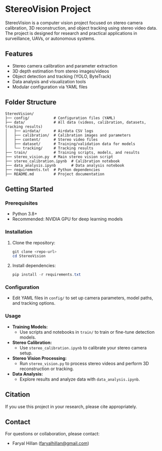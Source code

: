 # StereoVision Project

StereoVision is a computer vision project focused on stereo camera calibration, 3D reconstruction, and object tracking using stereo video data. The project is designed for research and practical applications in surveillance, UAVs, or autonomous systems.

## Features
- Stereo camera calibration and parameter extraction
- 3D depth estimation from stereo images/videos
- Object detection and tracking (YOLO, ByteTrack)
- Data analysis and visualization tools
- Modular configuration via YAML files

## Folder Structure
```
StereoVision/
├── config/           # Configuration files (YAML)
├── data/             # All data (videos, calibration, datasets, tracking results)
│   ├── airdata/      # Airdata CSV logs
│   ├── calibration/  # Calibration images and parameters
│   ├── content/      # Stereo video files
│   ├── dataset/      # Training/validation data for models
│   └── tracking/     # Tracking results
├── train/            # Training scripts, models, and results
├── stereo_vision.py  # Main stereo vision script
├── stereo_calibration.ipynb  # Calibration notebook
├── data_analysis.ipynb       # Data analysis notebook
├── requirements.txt  # Python dependencies
├── README.md         # Project documentation
```

## Getting Started

### Prerequisites
- Python 3.8+
- Recommended: NVIDIA GPU for deep learning models

### Installation
1. Clone the repository:
   ```powershell
   git clone <repo-url>
   cd StereoVision
   ```
2. Install dependencies:
   ```powershell
   pip install -r requirements.txt
   ```

### Configuration
- Edit YAML files in `config/` to set up camera parameters, model paths, and tracking options.

### Usage
- **Training Models:**
  - Use scripts and notebooks in `train/` to train or fine-tune detection models.
- **Stereo Calibration:**
  - Use `stereo_calibration.ipynb` to calibrate your stereo camera setup.
- **Stereo Vision Processing:**
  - Run `stereo_vision.py` to process stereo videos and perform 3D reconstruction or tracking.
- **Data Analysis:**
  - Explore results and analyze data with `data_analysis.ipynb`.

## Citation
If you use this project in your research, please cite appropriately.

## Contact
For questions or collaboration, please contact:
- Faryal Hillan (faryalhillan@gmail.com)
